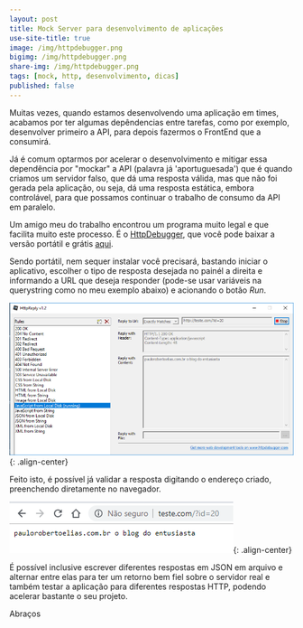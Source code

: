 ```yaml
---
layout: post
title: Mock Server para desenvolvimento de aplicações
use-site-title: true
image: /img/httpdebugger.png
bigimg: /img/httpdebugger.png
share-img: /img/httpdebugger.png
tags: [mock, http, desenvolvimento, dicas]
published: false
---
```


Muitas vezes, quando estamos desenvolvendo uma aplicação em times, acabamos por ter algumas depêndencias entre tarefas, como por exemplo, desenvolver primeiro a API, para depois fazermos o FrontEnd que a consumirá. 

Já é comum optarmos por acelerar o desenvolvimento e mitigar essa dependência por "mockar" a API (palavra já 'aportuguesada') que é quando criamos um servidor falso, que dá uma resposta válida, mas que não foi gerada pela aplicação, ou seja, dá uma resposta estática, embora controlável, para que possamos continuar o trabalho de consumo da API em paralelo.

Um amigo meu do trabalho encontrou um programa muito legal e que facilita muito este processo. É o [HttpDebugger](https://www.httpdebugger.com/download_httpreply.html), que você pode baixar a versão portátil e grátis [aqui](https://www.httpdebugger.com/download_httpreply.html).

Sendo portátil, nem sequer instalar você precisará, bastando iniciar o aplicativo, escolher o tipo de resposta desejada no painél a direita e informando a URL que deseja responder (pode-se usar variáveis na querystring como no meu exemplo abaixo) e acionando o botão *Run*.

![image](../img/httpreply1.png){: .align-center}

Feito isto, é possível já validar a resposta digitando o endereço criado, preenchendo diretamente no navegador.

![image](../img/httpreply2.png){: .align-center}

É possível inclusive escrever diferentes respostas em JSON em arquivo e alternar entre elas para ter um retorno bem fiel sobre o servidor real e também testar a aplicação para diferentes respostas HTTP, podendo acelerar bastante o seu projeto.

Abraços

